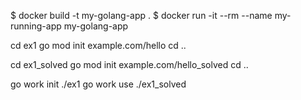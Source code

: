 


$ docker build -t my-golang-app .
$ docker run -it --rm --name my-running-app my-golang-app

cd ex1
go mod init example.com/hello
cd ..

cd ex1_solved
go mod init example.com/hello_solved
cd ..

go work init ./ex1
go work use ./ex1_solved

